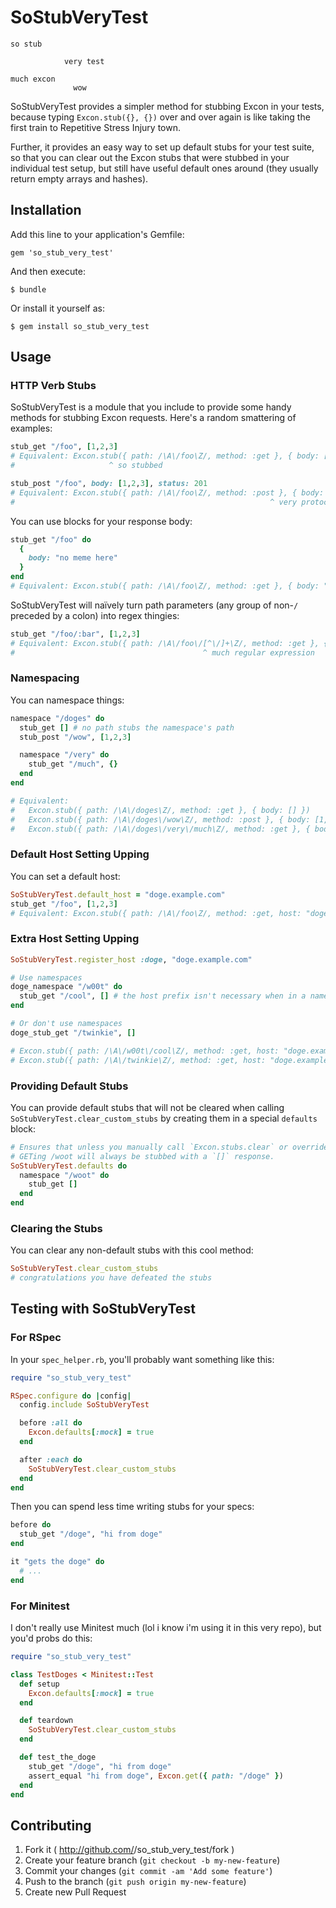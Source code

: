 # SoStubVeryTest

```doge
so stub

            very test

much excon
              wow
```

SoStubVeryTest provides a simpler method for stubbing Excon in your tests, because
typing `Excon.stub({}, {})` over and over again is like taking the first train to
Repetitive Stress Injury town.

Further, it provides an easy way to set up default stubs for your test suite, so
that you can clear out the Excon stubs that were stubbed in your individual test
setup, but still have useful default ones around (they usually return empty arrays
and hashes).

## Installation

Add this line to your application's Gemfile:

    gem 'so_stub_very_test'

And then execute:

    $ bundle

Or install it yourself as:

    $ gem install so_stub_very_test

## Usage

### HTTP Verb Stubs

SoStubVeryTest is a module that you include to provide some handy methods for
stubbing Excon requests. Here's a random smattering of examples:

```ruby
stub_get "/foo", [1,2,3]
# Equivalent: Excon.stub({ path: /\A\/foo\Z/, method: :get }, { body: [1,2,3] })
#                     ^ so stubbed

stub_post "/foo", body: [1,2,3], status: 201
# Equivalent: Excon.stub({ path: /\A\/foo\Z/, method: :post }, { body: [1,2,3], status: 201 })
#                                                         ^ very protocol
```

You can use blocks for your response body:

```ruby
stub_get "/foo" do
  {
    body: "no meme here"
  }
end
# Equivalent: Excon.stub({ path: /\A\/foo\Z/, method: :get }, { body: "no meme here" })
```

SoStubVeryTest will naïvely turn path parameters (any group of non-`/` preceded
by a colon) into regex thingies:

```ruby
stub_get "/foo/:bar", [1,2,3]
# Equivalent: Excon.stub({ path: /\A\/foo\/[^\/]+\Z/, method: :get }, { body: [1,2,3] })
#                                          ^ much regular expression
```

### Namespacing

You can namespace things:

```ruby
namespace "/doges" do
  stub_get [] # no path stubs the namespace's path
  stub_post "/wow", [1,2,3]

  namespace "/very" do
    stub_get "/much", {}
  end
end

# Equivalent:
#   Excon.stub({ path: /\A\/doges\Z/, method: :get }, { body: [] })
#   Excon.stub({ path: /\A\/doges\/wow\Z/, method: :post }, { body: [1,2,3] })
#   Excon.stub({ path: /\A\/doges\/very\/much\Z/, method: :get }, { body: {} })
```

### Default Host Setting Upping

You can set a default host:

```ruby
SoStubVeryTest.default_host = "doge.example.com"
stub_get "/foo", [1,2,3]
# Equivalent: Excon.stub({ path: /\A\/foo\Z/, method: :get, host: "doge.example.com" }, { body: [1,2,3] })
```

### Extra Host Setting Upping

```ruby
SoStubVeryTest.register_host :doge, "doge.example.com"

# Use namespaces
doge_namespace "/w00t" do
  stub_get "/cool", [] # the host prefix isn't necessary when in a namespace block
end

# Or don't use namespaces
doge_stub_get "/twinkie", []

# Excon.stub({ path: /\A\/w00t\/cool\Z/, method: :get, host: "doge.example.com"})
# Excon.stub({ path: /\A\/twinkie\Z/, method: :get, host: "doge.example.com"})
```

### Providing Default Stubs

You can provide default stubs that will not be cleared when calling
`SoStubVeryTest.clear_custom_stubs` by creating them in a special `defaults`
block:

```ruby
# Ensures that unless you manually call `Excon.stubs.clear` or override the stub,
# GETing /woot will always be stubbed with a `[]` response.
SoStubVeryTest.defaults do
  namespace "/woot" do
    stub_get []
  end
end
```

### Clearing the Stubs

You can clear any non-default stubs with this cool method:

```ruby
SoStubVeryTest.clear_custom_stubs
# congratulations you have defeated the stubs
```

## Testing with SoStubVeryTest

### For RSpec

In your `spec_helper.rb`, you'll probably want something like this:

```ruby
require "so_stub_very_test"

RSpec.configure do |config|
  config.include SoStubVeryTest

  before :all do
    Excon.defaults[:mock] = true
  end

  after :each do
    SoStubVeryTest.clear_custom_stubs
  end
end
```

Then you can spend less time writing stubs for your specs:

```ruby
before do
  stub_get "/doge", "hi from doge"
end

it "gets the doge" do
  # ...
end
```

### For Minitest

I don't really use Minitest much (lol i know i'm using it in this very repo),
but you'd probs do this:

```ruby
require "so_stub_very_test"

class TestDoges < Minitest::Test
  def setup
    Excon.defaults[:mock] = true
  end

  def teardown
    SoStubVeryTest.clear_custom_stubs
  end

  def test_the_doge
    stub_get "/doge", "hi from doge"
    assert_equal "hi from doge", Excon.get({ path: "/doge" })
  end
end
```

## Contributing

1. Fork it ( http://github.com/<my-github-username>/so_stub_very_test/fork )
2. Create your feature branch (`git checkout -b my-new-feature`)
3. Commit your changes (`git commit -am 'Add some feature'`)
4. Push to the branch (`git push origin my-new-feature`)
5. Create new Pull Request
